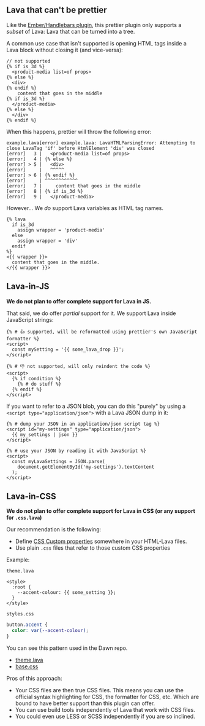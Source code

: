 ## Lava that can't be prettier

Like the [Ember/Handlebars plugin](https://prettier.io/blog/2021/05/09/2.3.0.html#:~:text=The%20feature%20is,under%20the%20hood.), this prettier plugin only supports a _subset_ of Lava: Lava that can be turned into a tree.

A common use case that isn't supported is opening HTML tags inside a Lava block without closing it (and vice-versa):

```lava
// not supported
{% if is_3d %}
  <product-media list=of props>
{% else %}
  <div>
{% endif %}
    content that goes in the middle
{% if is_3d %}
  </product-media>
{% else %}
  </div>
{% endif %}
```

When this happens, prettier will throw the following error:

```
example.lava[error] example.lava: LavaHTMLParsingError: Attempting to close LavaTag 'if' before HtmlElement 'div' was closed
[error]   3 |   <product-media list=of props>
[error]   4 | {% else %}
[error] > 5 |   <div>
[error]     |   ^^^^^
[error] > 6 | {% endif %}
[error]     | ^^^^^^^^^^^^
[error]   7 |     content that goes in the middle
[error]   8 | {% if is_3d %}
[error]   9 |   </product-media>
```

However... We _do_ support Lava variables as HTML tag names.

```lava
{% lava
  if is_3d
    assign wrapper = 'product-media'
  else
    assign wrapper = 'div'
  endif
%}
<{{ wrapper }}>
  content that goes in the middle.
</{{ wrapper }}>
```

## Lava-in-JS

**We do not plan to offer complete support for Lava in JS.**

That said, we do offer _partial_ support for it. We support Lava inside JavaScript strings:

```lava
{% # 👍 supported, will be reformatted using prettier's own JavaScript formatter %}
<script>
  const mySetting = '{{ some_lava_drop }}';
</script>

{% # 👎 not supported, will only reindent the code %}
<script>
  {% if condition %}
    {% # do stuff %}
  {% endif %}
</script>
```

If you want to refer to a JSON blob, you can do this "purely" by using a `<script type="application/json">` with a Lava JSON dump in it:

```lava
{% # dump your JSON in an application/json script tag %}
<script id="my-settings" type="application/json">
  {{ my_settings | json }}
</script>

{% # use your JSON by reading it with JavaScript %}
<script> 
  const myLavaSettings = JSON.parse(
    document.getElementById('my-settings').textContent
  );
</script>
```

## Lava-in-CSS

**We do not plan to offer complete support for Lava in CSS (or any support for `.css.lava`)**

Our recommendation is the following:
- Define [CSS Custom properties](https://developer.mozilla.org/en-US/docs/Web/CSS/--*) somewhere in your HTML-Lava files.
- Use plain `.css` files that refer to those custom CSS properties

Example:

`theme.lava`
```lava
<style>
  :root {
    --accent-colour: {{ some_setting }};
  }
</style>
```

`styles.css`
```css
button.accent {
  color: var(--accent-colour);
}
```

You can see this pattern used in the Dawn repo. 
- [theme.lava](https://github.com/Shopify/dawn/blob/main/layout/theme.lava#L48-L184)
- [base.css](https://github.com/Shopify/dawn/blob/main/assets/base.css#L3-L14)

Pros of this approach:
- Your CSS files are then true CSS files. This means you can use the official syntax highlighting for CSS, the formatter for CSS, etc. Which are bound to have better support than this plugin can offer. 
- You can use build tools independently of Lava that work with CSS files.
- You could even use LESS or SCSS independently if you are so inclined.
